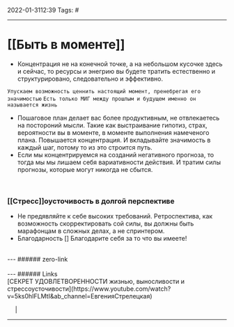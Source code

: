 2022-01-3112:39
Tags: #

---
# [[Быть в моменте]]
- Концентрация не на конечной точке, а на небольшом кусочке здесь и сейчас, то ресурсы и энегрию вы будете тратить естественно и структурировано, следовательно и эффективно.

`Упускаем возможность ценнить настоящий момент, пренебрегая его значимостью`
`Есть только МИГ между прошлым и будущем именно он называется жизнь` 
</br>

- Пошаговое план делает вас более продуктивным, не отвлекаетесь на постороний мысли. Такие как выстраивание гипотиз, страх, вероятности вы в моменте, в моменте выполнения намеченого плана. Повышается концентрация. И вкладывайте значимость в каждый шаг, потому то из это строится путь.
- Если мы концентрируемся на созданий негативного прогноза, то тогда мы мы лишаем себя вариативности действия. И тратим силы прогнозы, которые могут никогда не сбытся.
</br>

### [[Стресс]]оусточивость в долгой перспективе
- Не предявляйте к себе высоких требований. Ретроспектива, как возможность скорректировать сой силы, вы должны быть марафонцам в сложных делах, а не спринтером. 
- Благодарность [] Благодарите себя за то что вы имеете! 

</br>
---
###### zero-link </br>

</br>
---
###### Links </br>
[СЕКРЕТ УДОВЛЕТВОРЕННОСТИ жизнью, выносливости и стрессоусточивости](https://www.youtube.com/watch?v=5ks0hIFLMtI&ab_channel=ЕвгенияСтрелецкая)

 &emsp; | &emsp; 


---